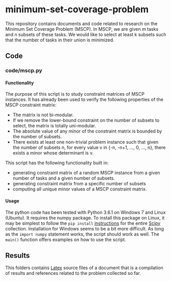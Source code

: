 # minimum-set-coverage-problem

This repository contains documents and code related to research on the Minimum Set Coverage Problem (MSCP). In MSCP, we are given m tasks and n subsets of these tasks. We would like to select at least k subsets such that the number of tasks in their union is minimized.

## Code

### code/mscp.py

#### Functionality

The purpose of this script is to study constraint matrices of MSCP instances. It has already been used to verify the following properties of the MSCP constraint matrix:

- The matrix is not bi-modular.
- If we remove the lower-bound constraint on the number of subsets to select, the matrix is totally uni-modular.
- The absolute value of any minor of the constraint matrix is bounded by the number of subsets.
- There exists at least one non-trivial problem instance such that given the number of subsets n, for every value v in {-n, -n+1, ..., 0, ..., n}, there exists a minor whose determinant is v.

This script has the following functionality built in:

- generating constraint matrix of a random MSCP instance from a given number of tasks and a given number of subsets.
- generating constraint matrix from a specific number of subsets
- computing all unique minor values of a MSCP constraint matrix.

#### Usage

The python code has been tested with Python 3.6.1 on Windows 7 and Linux (Ubuntu). It requires the numpy package. To install this package on Linux, it may be simplest to follow the `pip install` [instructions](https://www.scipy.org/install.html) for the entire [Scipy](https://www.scipy.org) collection. Installation for Windows seems to be a bit more difficult. As long as the `import numpy` statement works, the script should work as well. The `main()` function offers examples on how to use the script.

## Results

This folders contains [Latex](https://www.latex-project.org/) source files of a document that is a compilation of results and references related to the problem collected so far.